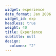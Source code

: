 ```yaml
---
widget: experience
date_format: Jan 2006
widget_id: exp
headless: true
weight: 40
title: Experience
subtitle: null
design:
  columns: "2"
---
```


